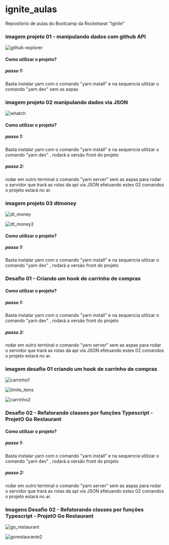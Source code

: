 # ignite_aulas
Repositório de aulas do Bootcamp da Rocketseat  "Ignite"



### imagem projeto 01 - manipulando dados com github API
![github-explorer](https://user-images.githubusercontent.com/5197047/126900235-3e582ec6-d616-4260-99ad-2f75e6908b1d.png)

#### Como utilizar o projeto?
##### passo 1:
Basta instalar yarn com o comando "yarn install" e na sequencia utilizar o comando "yarn dev" sem as aspas

### imagem projeto 02 manipulando dados via JSON
![whatch](https://user-images.githubusercontent.com/5197047/119360999-91ed8e80-bc81-11eb-8686-e9966d6efc80.png)

#### Como utilizar o projeto?
##### passo 1:
Basta instalar yarn com o comando "yarn install" e na sequencia utilizar o comando "yarn dev" , rodará a versão front do projeto 

##### passo 2:
rodar em outro terminal o comando "yarn server" sem as aspas para rodar o servidor que trará as rotas da api via JSON
efetuando estes 02 comandos o projeto estará no ar.

### imagem projeto 03 dtmoney
![dt_money](https://user-images.githubusercontent.com/5197047/182029016-28a78209-c771-46ba-9d1c-ad347a959082.png)

![dt_money2](https://user-images.githubusercontent.com/5197047/182029022-304008d2-1a41-4ca4-9492-afde10e71897.png)

#### Como utilizar o projeto?
##### passo 1:
Basta instalar yarn com o comando "yarn install" e na sequencia utilizar o comando "yarn dev" , rodará a versão front do projeto 

### Desafio 01 - Criando um hook de carrinho de compras
#### Como utilizar o projeto?
##### passo 1:
Basta instalar yarn com o comando "yarn install" e na sequencia utilizar o comando "yarn dev" , rodará a versão front do projeto 
##### passo 2:
rodar em outro terminal o comando "yarn server" sem as aspas para rodar o servidor que trará as rotas da api via JSON
efetuando estes 02 comandos o projeto estará no ar.

### imagem desafio 01 criando um hook de carrinho de compras
![carrinho1](https://user-images.githubusercontent.com/5197047/182029535-8b134d42-a7f2-4359-aefa-a3ee7819738b.png)

![limite_itens](https://user-images.githubusercontent.com/5197047/182029544-26792f75-5a7c-4c49-9d83-ac20fe44dac3.png)

![carrinho2](https://user-images.githubusercontent.com/5197047/182029542-19ebd460-5af7-4cec-9348-d75fb200c755.png)

### Desafio 02 - Refatorando classes por funções Typescript - ProjetO Go Restaurant
#### Como utilizar o projeto?
##### passo 1:
Basta instalar yarn com o comando "yarn install" e na sequencia utilizar o comando "yarn dev" , rodará a versão front do projeto 
##### passo 2:
rodar em outro terminal o comando "yarn server" sem as aspas para rodar o servidor que trará as rotas da api via JSON
efetuando estes 02 comandos o projeto estará no ar.
### Imagens Desafio 02 - Refatorando classes por funções Typescript - ProjetO Go Restaurant
![go_restaurant](https://user-images.githubusercontent.com/5197047/182030789-64fc41a5-c69e-4565-9f08-24cb938ff104.png)

![gorestaurante2](https://user-images.githubusercontent.com/5197047/182030799-ebfe9568-373c-4bea-9600-519c7f84a3fc.png)


